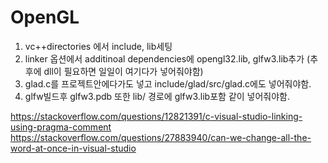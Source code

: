 # OpenGL

1. vc++directories 에서 include, lib세팅
2. linker 옵션에서 additinoal dependencies에 opengl32.lib, glfw3.lib추가
(추후에 dll이 필요하면 일일이 여기다가 넣어줘야함)
3. glad.c를 프로젝트안에다가도 넣고 include/glad/src/glad.c에도 넣어줘야함.
4. glfw빌드후 glfw3.pdb 또한 lib/ 경로에 glfw3.lib포함 같이 넣어줘야함.

https://stackoverflow.com/questions/12821391/c-visual-studio-linking-using-pragma-comment
https://stackoverflow.com/questions/27883940/can-we-change-all-the-word-at-once-in-visual-studio
